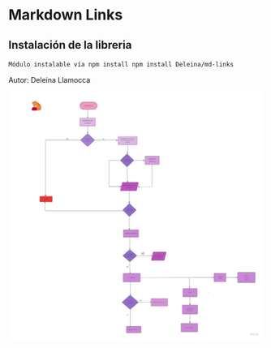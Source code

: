 # Markdown Links



## Instalación de la libreria

```sh
Módulo instalable vía npm install npm install Deleina/md-links
```



Autor: Deleina Llamocca 

![Diagrama](https://raw.githubusercontent.com/Deleina/LIM018-md-links/main/driagrama.jpg)

